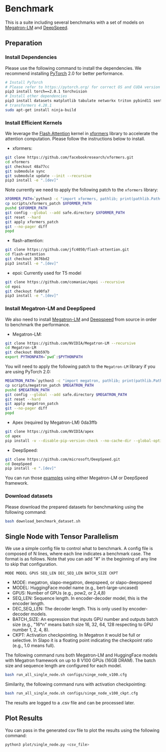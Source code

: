 <!--- Copyright Amazon.com, Inc. or its affiliates. All Rights Reserved. -->
<!--- SPDX-License-Identifier: Apache-2.0  -->

# Benchmark

This is a suite including several benchmarks with a set of models on [Megatron-LM](https://github.com/NVIDIA/Megatron-LM) and [DeepSpeed](https://github.com/microsoft/DeepSpeed).

## Preparation

### Install Dependencies

Please use the following command to install the dependencies. We recommend installing [PyTorch](https://pytorch.org/) 2.0 for better performance.

```bash
# Install PyTorch
# Please refer to https://pytorch.org/ for correct OS and CUDA version
pip3 install torch==2.0.1 torchvision
# Install other dependencies
pip3 install datasets matplotlib tabulate networkx triton pybind11 sentencepiece
# transformers 4.28.1
sudo apt-get install ninja-build
```

### Install Efficient Kernels

We leverage the [Flash Attention](https://arxiv.org/abs/2205.14135) kernel in [xformers](https://github.com/facebookresearch/xformers) library to accelerate the attention computation. Please follow the instructions below to install.

- xformers:
```bash
git clone https://github.com/facebookresearch/xformers.git
cd xformers
git checkout 48a77cc
git submodule sync 
git submodule update --init --recursive
pip3 install -e ".[dev]"
```

Note currently we need to apply the following patch to the `xformers` library:
```bash
XFORMER_PATH=`python3 -c "import xformers, pathlib; print(pathlib.Path(xformers.__path__[0]).parent)"`
cp scripts/xformers_patch $XFORMER_PATH
pushd $XFORMER_PATH
git config --global --add safe.directory $XFORMER_PATH
git reset --hard
git apply xformers_patch
git --no-pager diff
popd
```

- flash-attention:
```bash
git clone https://github.com/jfc4050/flash-attention.git
cd flash-attention
git checkout 3676bd2
pip3 install -e ".[dev]"
```

- epoi: Currently used for T5 model
```bash
git clone https://github.com/comaniac/epoi --recursive
cd epoi
git checkout fa90fa7
pip3 install -e ".[dev]"
```

### Install Megatron-LM and DeepSpeed

We also need to install [Megatron-LM](https://github.com/NVIDIA/Megatron-LM) and [Deepspeed](https://github.com/microsoft/DeepSpeed) from source in order to benchmark the performance.

- Megatron-LM:
```bash
git clone https://github.com/NVIDIA/Megatron-LM --recursive
cd Megatron-LM
git checkout 0bb597b
export PYTHONPATH=`pwd`:$PYTHONPATH
```

You will need to apply the following patch to the `Megatron-LM` library if you are using PyTorch 2.0:

```bash
MEGATRON_PATH=`python3 -c "import megatron, pathlib; print(pathlib.Path(megatron.__path__[0]).parent)"`
cp scripts/megatron_patch $MEGATRON_PATH
pushd $MEGATRON_PATH
git config --global --add safe.directory $MEGATRON_PATH
git reset --hard
git apply megatron_patch
git --no-pager diff
popd
```

- Apex (required by Megatron-LM) 0da3ffb
```bash
git clone https://github.com/NVIDIA/apex
cd apex
pip install -v --disable-pip-version-check --no-cache-dir --global-option="--cpp_ext" --global-option="--cuda_ext" ./
```

- DeepSpeed:
```bash
git clone https://github.com/microsoft/DeepSpeed.git
cd DeepSpeed
pip install -e ".[dev]"
```

You can run those [examples](../examples/) using either Megatron-LM or DeepSpeed framework.


### Download datasets

Please download the prepared datasets for benchmarking using the following command:

```bash
bash download_benchmark_dataset.sh
```

## Single Node with Tensor Parallelism

We use a simple config file to control what to benchmark. A config file
is composed of N lines, where each line indicates a benchmark case.
The format is as follows. Note that you can add "#" in the beginning of
any line to skip that configuration.

```
MODE MODEL GPUS SEQ_LEN DEC_SEQ_LEN BATCH_SIZE CKPT
```

* MODE: megatron, slapo-megatron, deepspeed, or slapo-deepspeed
* MODEL: HuggingFace model name (e.g., bert-large-uncased)
* GPUS: Number of GPUs (e.g., pow2, or 2,4,8)
* SEQ_LEN: Sequence length. In encoder-decoder model, this is the encoder length.
* DEC_SEQ_LEN: The decoder length. This is only used by encoder-decoder models.
* BATCH_SIZE: An expression that inputs GPU number and outputs batch size
  (e.g., "16*n" means batch size 16, 32, 64, 128 respecting to GPU number 1, 2, 4, 8).
* CKPT: Activation checkpointing. In Megatron it would be full or selective. In Slapo
  it is a floating point indicating the checkpoint ratio (e.g., 1.0 means full).

The following command runs both Megatron-LM and HuggingFace models
with Megatron framework on up to 8 V100 GPUs (16GB DRAM).
The batch size and sequence length are configured for each model.

```bash
bash run_all_single_node.sh configs/singe_node_v100.cfg
```

Similarity, the following command runs with activation checkpointing:

```bash
bash run_all_single_node.sh configs/singe_node_v100_ckpt.cfg
```

The results are logged to a .csv file and can be processed later.


## Plot Results

You can pass in the generated csv file to plot the results using the following command:

```bash
python3 plot/single_node.py <csv_file>
```
